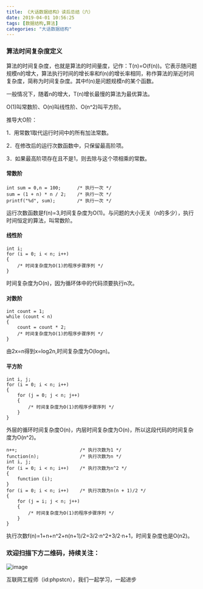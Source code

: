 ```yaml
---
title: 《大话数据结构》读后总结（六）
date: 2019-04-01 10:56:25
tags: [数据结构,算法]
categories: "大话数据结构"
---
```

### 算法时间复杂度定义
算法的时间复杂度，也就是算法的时间量度，记作：T(n)=O(f(n))。它表示随问题规模n的增大，算法执行时间的增长率和f(n)的增长率相同，称作算法的渐近时间复杂度，简称为时间复杂度。其中f(n)是问题规模n的某个函数。

一般情况下，随着n的增大，T(n)增长最慢的算法为最优算法。

O(1)叫常数阶、O(n)叫线性阶、O(n^2)叫平方阶。

推导大O阶：

1．用常数1取代运行时间中的所有加法常数。

2．在修改后的运行次数函数中，只保留最高阶项。

3．如果最高阶项存在且不是1，则去除与这个项相乘的常数。

#### 常数阶
```
int sum = 0,n = 100;      /* 执行一次 */
sum = (1 + n) * n / 2;    /* 执行一次 */
printf("%d", sum);        /* 执行一次 */
```
运行次数函数是f(n)=3,时间复杂度为O(1)。与问题的大小无关（n的多少），执行时间恒定的算法，叫常数阶。
#### 线性阶
```
int i;
for (i = 0; i < n; i++)
{
    /* 时间复杂度为O(1)的程序步骤序列 */
}
```
时间复杂度为O(n)，因为循环体中的代码须要执行n次。
#### 对数阶
```
int count = 1;
while (count < n)
{
    count = count * 2;
    /* 时间复杂度为O(1)的程序步骤序列 */
}
```
由2x=n得到x=log2n,时间复杂度为O(logn)。
#### 平方阶
```
int i, j;
for (i = 0; i < n; i++)
{
    for (j = 0; j < n; j++)
    {
        /* 时间复杂度为O(1)的程序步骤序列 */
    }
}
```
外层的循环时间复杂度O(n)，内层时间复杂度为O(n)，所以这段代码的时间复杂度为O(n^2)。

```
n++;                       /* 执行次数为1 */
function(n);               /* 执行次数为n */
int i, j;
for (i = 0; i < n; i++)    /* 执行次数为n^2 */
{
    function (i);
}
for (i = 0; i < n; i++)    /* 执行次数为n(n + 1)/2 */
{
    for (j = i; j < n; j++)
    {
        /* 时间复杂度为O(1)的程序步骤序列 */
    }
}
```
执行次数f(n)=1+n+n^2+n(n+1)/2=3/2·n^2+3/2·n+1，时间复杂度也是O(n2)。

### 欢迎扫描下方二维码，持续关注：
![image](https://user-gold-cdn.xitu.io/2019/3/21/1699eba93eba8faa?w=258&h=258&f=jpeg&s=16510)

互联网工程师（id:phpstcn），我们一起学习，一起进步